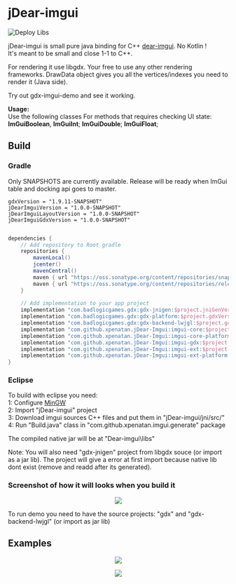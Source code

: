 # jDear-imgui
![Deploy Libs](https://github.com/xpenatan/jDear-imgui/workflows/Deploy%20Libs/badge.svg)

jDear-imgui is small pure java binding for C++ [dear-imgui](https://github.com/ocornut/imgui). No Kotlin ! <br>
It's meant to be small and close 1-1 to C++. 

For rendering it use libgdx. Your free to use any other rendering frameworks. DrawData object gives you all the vertices/indexes you need to render it (Java side). 

Try out gdx-imgui-demo and see it working.


**Usage:** <br>
Use the following classes For methods that requires checking UI state: <br>
**ImGuiBoolean**, **ImGuiInt**; **ImGuiDouble**; **ImGuiFloat**; 

## Build
### Gradle

Only SNAPSHOTS are currently available. Release will be ready when ImGui table and docking api goes to master.

    gdxVersion = "1.9.11-SNAPSHOT"
    jDearImguiVersion = "1.0.0-SNAPSHOT"
    jDearImguiLayoutVersion = "1.0.0-SNAPSHOT"
    jDearImguiGdxVersion = "1.0.0-SNAPSHOT"

```groovy

dependencies {
    // Add repository to Root gradle
    repositories {
        mavenLocal()
        jcenter()
        mavenCentral()
        maven { url "https://oss.sonatype.org/content/repositories/snapshots/" }
        maven { url "https://oss.sonatype.org/content/repositories/releases/" }
    }
    
    // Add implementation to your app project
    implementation "com.badlogicgames.gdx:gdx-jnigen:$project.jniGenVersion"
    implementation "com.badlogicgames.gdx:gdx-platform:$project.gdxVersion:natives-desktop"
    implementation "com.badlogicgames.gdx:gdx-backend-lwjgl:$project.gdxVersion"
    implementation "com.github.xpenatan.jDear-Imgui:imgui-core:$project.jDearImguiVersion"
    implementation "com.github.xpenatan.jDear-Imgui:imgui-core-platform:$project.jDearImguiVersion:natives-desktop"
    implementation "com.github.xpenatan.jDear-Imgui:imgui-gdx:$project.jDearImguiGdxVersion"
    implementation "com.github.xpenatan.jDear-Imgui:imgui-ext:$project.jDearImguiLayoutVersion"
    implementation "com.github.xpenatan.jDear-Imgui:imgui-ext-platform:$project.jDearImguiLayoutVersion:natives-desktop"
}


```

### Eclipse

To build with eclipse you need:<br>
1: Configure [MinGW](https://github.com/libgdx/libgdx/wiki/jnigen) <br>
2: Import "jDear-imgui" project <br>
3: Download imgui sources C++ files and put them in "jDear-imgui/jni/src/" <br>
4: Run "Build.java" class in "com.github.xpenatan.imgui.generate" package <br>

The compiled native jar will be at "Dear-imgui\libs" 

Note: You will also need "gdx-jnigen" project from libgdx souce (or import as a jar lib). The project will give a error at first import because native lib dont exist (remove and readd after its generated).

### Screenshot of how it will looks when you build it
<p align="center"><img src="https://i.imgur.com/dSTEWl0.png"/></p>

To run demo you need to have the source projects: "gdx" and "gdx-backend-lwjgl" (or import as jar lib)



## Examples
<p align="center"><img src="https://i.imgur.com/rXk4Aq0.gif"/></p>
<p align="center"><img src="https://i.imgur.com/ekZu3lS.png"/></p>
